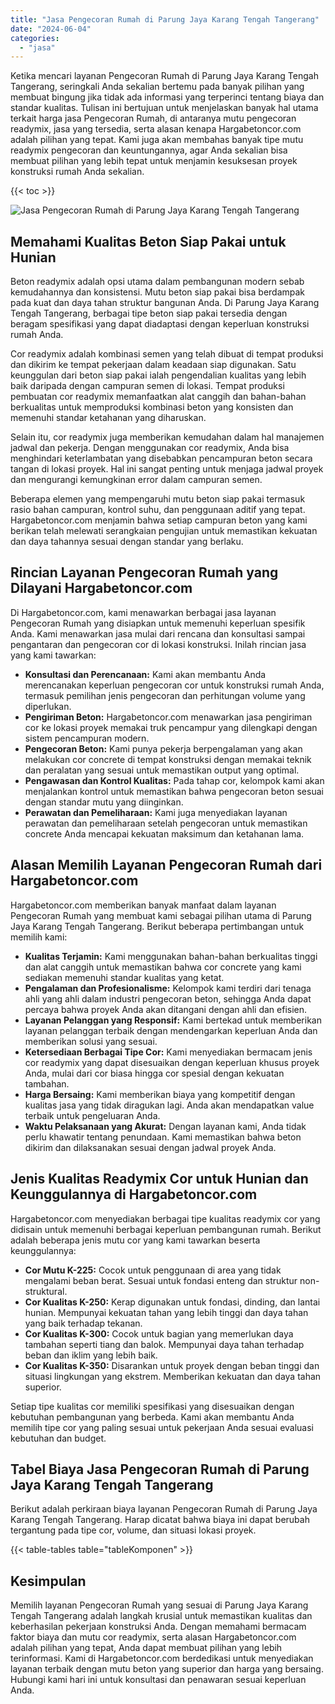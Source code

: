 ```yaml
---
title: "Jasa Pengecoran Rumah di Parung Jaya Karang Tengah Tangerang"
date: "2024-06-04"
categories: 
  - "jasa"
---
```



Ketika mencari layanan Pengecoran Rumah di Parung Jaya Karang Tengah Tangerang, seringkali Anda sekalian bertemu pada banyak pilihan yang membuat bingung jika tidak ada informasi yang terperinci tentang biaya dan standar kualitas. Tulisan ini bertujuan untuk menjelaskan banyak hal utama terkait harga jasa Pengecoran Rumah, di antaranya mutu pengecoran readymix, jasa yang tersedia, serta alasan kenapa Hargabetoncor.com adalah pilihan yang tepat. Kami juga akan membahas banyak tipe mutu readymix pengecoran dan keuntungannya, agar Anda sekalian bisa membuat pilihan yang lebih tepat untuk menjamin kesuksesan proyek konstruksi rumah Anda sekalian.

{{< toc >}}

![Jasa Pengecoran Rumah di Parung Jaya Karang Tengah Tangerang](https://hargareadymixid.github.io/hbc/readymix-hbc%20(8).png)

## Memahami Kualitas Beton Siap Pakai untuk Hunian

Beton readymix adalah opsi utama dalam pembangunan modern sebab kemudahannya dan konsistensi. Mutu beton siap pakai bisa berdampak pada kuat dan daya tahan struktur bangunan Anda. Di Parung Jaya Karang Tengah Tangerang, berbagai tipe beton siap pakai tersedia dengan beragam spesifikasi yang dapat diadaptasi dengan keperluan konstruksi rumah Anda.

Cor readymix adalah kombinasi semen yang telah dibuat di tempat produksi dan dikirim ke tempat pekerjaan dalam keadaan siap digunakan. Satu keunggulan dari beton siap pakai ialah pengendalian kualitas yang lebih baik daripada dengan campuran semen di lokasi. Tempat produksi pembuatan cor readymix memanfaatkan alat canggih dan bahan-bahan berkualitas untuk memproduksi kombinasi beton yang konsisten dan memenuhi standar ketahanan yang diharuskan.

Selain itu, cor readymix juga memberikan kemudahan dalam hal manajemen jadwal dan pekerja. Dengan menggunakan cor readymix, Anda bisa menghindari keterlambatan yang disebabkan pencampuran beton secara tangan di lokasi proyek. Hal ini sangat penting untuk menjaga jadwal proyek dan mengurangi kemungkinan error dalam campuran semen.

Beberapa elemen yang mempengaruhi mutu beton siap pakai termasuk rasio bahan campuran, kontrol suhu, dan penggunaan aditif yang tepat. Hargabetoncor.com menjamin bahwa setiap campuran beton yang kami berikan telah melewati serangkaian pengujian untuk memastikan kekuatan dan daya tahannya sesuai dengan standar yang berlaku.

## Rincian Layanan Pengecoran Rumah yang Dilayani Hargabetoncor.com

Di Hargabetoncor.com, kami menawarkan berbagai jasa layanan Pengecoran Rumah yang disiapkan untuk memenuhi keperluan spesifik Anda. Kami menawarkan jasa mulai dari rencana dan konsultasi sampai pengantaran dan pengecoran cor di lokasi konstruksi. Inilah rincian jasa yang kami tawarkan:

- **Konsultasi dan Perencanaan:** Kami akan membantu Anda merencanakan keperluan pengecoran cor untuk konstruksi rumah Anda, termasuk pemilihan jenis pengecoran dan perhitungan volume yang diperlukan.
- **Pengiriman Beton:** Hargabetoncor.com menawarkan jasa pengiriman cor ke lokasi proyek memakai truk pencampur yang dilengkapi dengan sistem pencampuran modern.
- **Pengecoran Beton:** Kami punya pekerja berpengalaman yang akan melakukan cor concrete di tempat konstruksi dengan memakai teknik dan peralatan yang sesuai untuk memastikan output yang optimal.
- **Pengawasan dan Kontrol Kualitas:** Pada tahap cor, kelompok kami akan menjalankan kontrol untuk memastikan bahwa pengecoran beton sesuai dengan standar mutu yang diinginkan.
- **Perawatan dan Pemeliharaan:** Kami juga menyediakan layanan perawatan dan pemeliharaan setelah pengecoran untuk memastikan concrete Anda mencapai kekuatan maksimum dan ketahanan lama.

## Alasan Memilih Layanan Pengecoran Rumah dari Hargabetoncor.com

Hargabetoncor.com memberikan banyak manfaat dalam layanan Pengecoran Rumah yang membuat kami sebagai pilihan utama di Parung Jaya Karang Tengah Tangerang. Berikut beberapa pertimbangan untuk memilih kami:

- **Kualitas Terjamin:** Kami menggunakan bahan-bahan berkualitas tinggi dan alat canggih untuk memastikan bahwa cor concrete yang kami sediakan memenuhi standar kualitas yang ketat.
- **Pengalaman dan Profesionalisme:** Kelompok kami terdiri dari tenaga ahli yang ahli dalam industri pengecoran beton, sehingga Anda dapat percaya bahwa proyek Anda akan ditangani dengan ahli dan efisien.
- **Layanan Pelanggan yang Responsif:** Kami bertekad untuk memberikan layanan pelanggan terbaik dengan mendengarkan keperluan Anda dan memberikan solusi yang sesuai.
- **Ketersediaan Berbagai Tipe Cor:** Kami menyediakan bermacam jenis cor readymix yang dapat disesuaikan dengan keperluan khusus proyek Anda, mulai dari cor biasa hingga cor spesial dengan kekuatan tambahan.
- **Harga Bersaing:** Kami memberikan biaya yang kompetitif dengan kualitas jasa yang tidak diragukan lagi. Anda akan mendapatkan value terbaik untuk pengeluaran Anda.
- **Waktu Pelaksanaan yang Akurat:** Dengan layanan kami, Anda tidak perlu khawatir tentang penundaan. Kami memastikan bahwa beton dikirim dan dilaksanakan sesuai dengan jadwal proyek Anda.

## Jenis Kualitas Readymix Cor untuk Hunian dan Keunggulannya di Hargabetoncor.com

Hargabetoncor.com menyediakan berbagai tipe kualitas readymix cor yang didisain untuk memenuhi berbagai keperluan pembangunan rumah. Berikut adalah beberapa jenis mutu cor yang kami tawarkan beserta keunggulannya:

- **Cor Mutu K-225:** Cocok untuk penggunaan di area yang tidak mengalami beban berat. Sesuai untuk fondasi enteng dan struktur non-struktural.
- **Cor Kualitas K-250:** Kerap digunakan untuk fondasi, dinding, dan lantai hunian. Mempunyai kekuatan tahan yang lebih tinggi dan daya tahan yang baik terhadap tekanan.
- **Cor Kualitas K-300:** Cocok untuk bagian yang memerlukan daya tambahan seperti tiang dan balok. Mempunyai daya tahan terhadap beban dan iklim yang lebih baik.
- **Cor Kualitas K-350:** Disarankan untuk proyek dengan beban tinggi dan situasi lingkungan yang ekstrem. Memberikan kekuatan dan daya tahan superior.

Setiap tipe kualitas cor memiliki spesifikasi yang disesuaikan dengan kebutuhan pembangunan yang berbeda. Kami akan membantu Anda memilih tipe cor yang paling sesuai untuk pekerjaan Anda sesuai evaluasi kebutuhan dan budget.

## Tabel Biaya Jasa Pengecoran Rumah di Parung Jaya Karang Tengah Tangerang

Berikut adalah perkiraan biaya layanan Pengecoran Rumah di Parung Jaya Karang Tengah Tangerang. Harap dicatat bahwa biaya ini dapat berubah tergantung pada tipe cor, volume, dan situasi lokasi proyek.

{{< table-tables table="tableKomponen" >}}

## Kesimpulan

Memilih layanan Pengecoran Rumah yang sesuai di Parung Jaya Karang Tengah Tangerang adalah langkah krusial untuk memastikan kualitas dan keberhasilan pekerjaan konstruksi Anda. Dengan memahami bermacam faktor biaya dan mutu cor readymix, serta alasan Hargabetoncor.com adalah pilihan yang tepat, Anda dapat membuat pilihan yang lebih terinformasi. Kami di Hargabetoncor.com berdedikasi untuk menyediakan layanan terbaik dengan mutu beton yang superior dan harga yang bersaing. Hubungi kami hari ini untuk konsultasi dan penawaran sesuai keperluan Anda.
